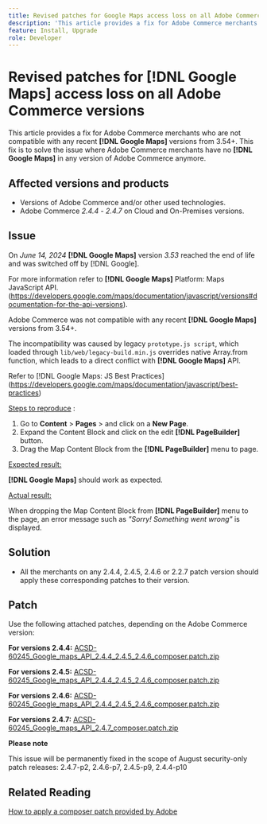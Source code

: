 ```yaml
---
title: Revised patches for Google Maps access loss on all Adobe Commerce versions
description: 'This article provides a fix for Adobe Commerce merchants who are not compatible with any recent **[!DNL  Google Maps]** versions from 3.54+.'
feature: Install, Upgrade
role: Developer
---
```

# Revised patches for **[!DNL  Google Maps]** access loss on all Adobe Commerce versions

This article provides a fix for Adobe Commerce merchants who are not compatible with any recent **[!DNL  Google Maps]** versions from 3.54+. This fix is to solve the issue where Adobe Commerce merchants have no **[!DNL  Google Maps]** in any version of Adobe Commerce anymore. 

## Affected versions and products

* Versions of Adobe Commerce and/or other used technologies.
* Adobe Commerce *2.4.4* - *2.4.7* on Cloud and On-Premises versions.

## Issue

On *June 14, 2024* **[!DNL  Google Maps]** version *3.53* reached the end of life and was switched off by [!DNL Google].

 For more information refer to **[!DNL  Google Maps]** Platform: Maps JavaScript API. (https://developers.google.com/maps/documentation/javascript/versions#documentation-for-the-api-versions).

Adobe Commerce was not compatible with any recent **[!DNL  Google Maps]** versions from 3.54+.

The incompatibility was caused by legacy `prototype.js script`, which loaded through `lib/web/legacy-build.min.js` overrides native Array.from function, which leads to a direct conflict with **[!DNL  Google Maps]** API. 

Refer to [!DNL Google Maps: JS Best Practices] (https://developers.google.com/maps/documentation/javascript/best-practices)

<u>Steps to reproduce</u> :

1. Go to **Content** > **Pages** > and click on a **New Page**.
1. Expand the Content Block and click on the edit **[!DNL PageBuilder]** button.
1. Drag the Map Content Block from the **[!DNL PageBuilder]** menu to page.

<u>Expected result:</u>

**[!DNL  Google Maps]** should work as expected.

<u> Actual result:</u>

When dropping the Map Content Block from **[!DNL PageBuilder]** menu to the page, an error message such as *"Sorry! Something went wrong"* is displayed.

## Solution

* All the merchants on any 2.4.4, 2.4.5, 2.4.6 or 2.2.7 patch version should apply these corresponding patches to their version.

## Patch 

Use the following attached patches, depending on the Adobe Commerce version:

**For versions 2.4.4:**
[ACSD-60245_Google_maps_API_2.4.4_2.4.5_2.4.6_composer.patch.zip](assets/ACSD-60245_Google_maps_API_2.4.4_2.4.5_2.4.6_composer.patch.zip)

**For versions 2.4.5:**
[ACSD-60245_Google_maps_API_2.4.4_2.4.5_2.4.6_composer.patch.zip](assets/ACSD-60245_Google_maps_API_2.4.4_2.4.5_2.4.6_composer.patch.zip)

**For versions 2.4.6:**
[ACSD-60245_Google_maps_API_2.4.4_2.4.5_2.4.6_composer.patch.zip](assets/ACSD-60245_Google_maps_API_2.4.4_2.4.5_2.4.6_composer.patch.zip)

**For versions 2.4.7:**
[ACSD-60245_Google_maps_API_2.4.7_composer.patch.zip](assets/ACSD-60245_Google_maps_API_2.4.7_composer.patch.zip)

**Please note** 

This issue will be permanently fixed in the scope of August security-only patch releases: 
2.4.7-p2, 2.4.6-p7, 2.4.5-p9, 2.4.4-p10

## Related Reading

[How to apply a composer patch provided by Adobe ](https://experienceleague.adobe.com/en/docs/commerce-knowledge-base/kb/how-to/how-to-apply-a-composer-patch-provided-by-magento)
